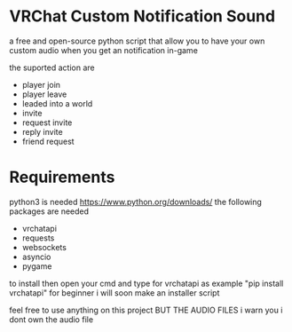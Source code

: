 # VRChat Custom Notification Sound
a free and open-source python script that allow you to have your own custom audio when you get an notification in-game

the suported action are
- player join
- player leave
- leaded into a world
- invite
- request invite
- reply invite
- friend request


# Requirements
python3 is needed https://www.python.org/downloads/
the following packages are needed 
- vrchatapi
- requests
- websockets
- asyncio
- pygame

to install then open your cmd and type for vrchatapi as example "pip install vrchatapi"
for beginner i will soon make an installer script


feel free to use anything on this project BUT THE AUDIO FILES i warn you i dont own the audio file
